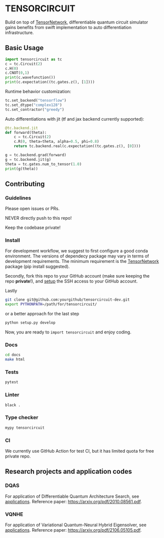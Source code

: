 # TENSORCIRCUIT

Build on top of [TensorNetwork](https://github.com/google/TensorNetwork), differentiable quantum circuit simulator gains benefits from swift implementation to auto differentiation infrastructure.

## Basic Usage

```python
import tensorcircuit as tc
c = tc.Circuit(2)
c.H(0)
c.CNOT(0,1)
print(c.wavefunction())
print(c.expectation((tc.gates.z(), [1])))
```

Runtime behavior customization:

```python
tc.set_backend("tensorflow")
tc.set_dtype("complex128")
tc.set_contractor("greedy")
```

Auto differentiations with jit (tf and jax backend currently supported):

```python
@tc.backend.jit
def forward(theta):
    c = tc.Circuit(2)
    c.R(0, theta=theta, alpha=0.5, phi=0.8)
    return tc.backend.real(c.expectation((tc.gates.z(), [0])))

g = tc.backend.grad(forward)
g = tc.backend.jit(g)
theta = tc.gates.num_to_tensor(1.0)
print(g(theta))
```

## Contributing

### Guidelines

Please open issues or PRs.

NEVER directly push to this repo!

Keep the codebase private!

### Install

For development workflow, we suggest to first configure a good conda environment. The versions of dependecy package may vary in terms of development requirements. The minimum requirement is the [TensorNetwork](https://github.com/google/TensorNetwork) package (pip install suggested).

Secondly, fork this repo to your GitHub account (make sure keeping the repo **private**!), and [setup](https://docs.github.com/en/authentication/connecting-to-github-with-ssh) the SSH access to your GitHub account.

Lastly

```bash
git clone git@github.com:yourgithub/tensorcircuit-dev.git
export PYTHONPATH=/path/for/tensorcircuit/
```

or a better approach for the last step

```bash
python setup.py develop
```

Now, you are ready to `import tensorcircuit` and enjoy coding.

### Docs

```bash
cd docs
make html
```

### Tests

```bash
pytest
```

### Linter

```bash
black .
```

### Type checker

```bash
mypy tensorcircuit
```

### CI

We currently use GitHub Action for test CI, but it has limited quota for free private repo.

## Research projects and application codes

### DQAS

For application of Differentiable Quantum Architecture Search, see [applications](/tensorcircuit/applications). Reference paper: https://arxiv.org/pdf/2010.08561.pdf.

### VQNHE

For application of Variational Quantum-Neural Hybrid Eigensolver, see [applications](/tensorcircuit/applications). Reference paper: https://arxiv.org/pdf/2106.05105.pdf.
